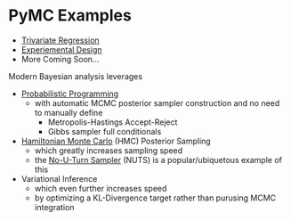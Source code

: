 
# PyMC Examples

- [Trivariate Regression](https://github.com/pointOfive/Home/tree/master/Analysis#bayes-with-pymc3)
- [Experiemental Design](schwartz_farmersdog.pdf)
- More Coming Soon...

Modern Bayesian analysis leverages
- [Probabilistic Programming](https://docs.pymc.io/)
  - with automatic MCMC posterior sampler construction and no need to manually define
    - Metropolis-Hastings Accept-Reject 
    - Gibbs sampler full conditionals
- [Hamiltonian Monte Carlo](https://arxiv.org/abs/1701.02434) (HMC) Posterior Sampling
  - which greatly increases sampling speed
  - the [No-U-Turn Sampler](https://arxiv.org/abs/1111.4246) (NUTS) is a popular/ubiquetous example of this
- Variational Inference 
  - which even further increases speed
  - by optimizing a KL-Divergence target rather than purusing MCMC integration